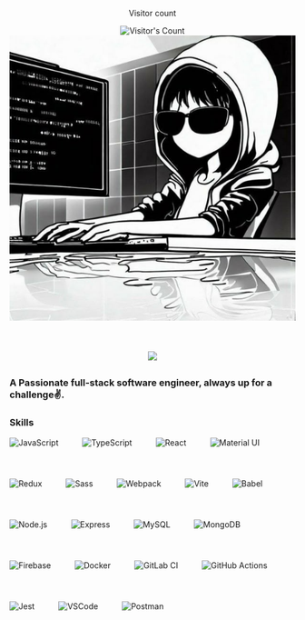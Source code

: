 <div align="center"> 
  <p>Visitor count</p>
  <img src="https://profile-counter.glitch.me/gig-ankitsharma/count.svg" alt="Visitor's Count" />
</div>
<div align="center">
  <img src="https://github.com/gig-ankitsharma/gig-ankitsharma/blob/main/91779771e0c323b769b5468319754d3a.jpg" alt="cool coder :)">
</div>
<h1 align="center">
    <img src="https://readme-typing-svg.herokuapp.com/?font=Inter&size=48&center=true&vCenter=true&width=500&height=70&color=4493F8&duration=4000&lines=Hi+There!+👋;+I'm+Ankit!;" />
</h1>

### A Passionate full-stack software engineer, always up for a challenge✌.

 **<h3 align="left">Skills</h3>**

<div
      style="display: flex; flex-wrap: wrap; gap: 24px; justify-content: left"
    >
      <img
        src="https://skillicons.dev/icons?i=javascript"
        height="48"
        alt="JavaScript"
        style="margin-right: 18px"
      />
      <img
        src="https://skillicons.dev/icons?i=typescript"
        height="48"
        alt="TypeScript"
        style="margin-right: 18px"
      />
      <img
        src="https://skillicons.dev/icons?i=react"
        height="48"
        alt="React"
        style="margin-right: 18px"
      />
      <img
        src="https://skillicons.dev/icons?i=materialui"
        height="48"
        alt="Material UI"
        style="margin-right: 18px"
      />
      <img
        src="https://skillicons.dev/icons?i=redux"
        height="48"
        alt="Redux"
        style="margin-right: 18px"
      />
      <img
        src="https://skillicons.dev/icons?i=sass"
        height="48"
        alt="Sass"
        style="margin-right: 18px"
      />
      <img
        src="https://skillicons.dev/icons?i=webpack"
        height="48"
        alt="Webpack"
        style="margin-right: 18px"
      />
      <img
        src="https://skillicons.dev/icons?i=vite"
        height="48"
        alt="Vite"
        style="margin-right: 18px"
      />
      <img
        src="https://skillicons.dev/icons?i=babel"
        height="48"
        alt="Babel"
        style="margin-right: 18px"
      />
      <img
        src="https://skillicons.dev/icons?i=nodejs"
        height="48"
        alt="Node.js"
        style="margin-right: 18px"
      />
      <img
        src="https://skillicons.dev/icons?i=express"
        height="48"
        alt="Express"
        style="margin-right: 18px"
      />
      <img
        src="https://skillicons.dev/icons?i=mysql"
        height="48"
        alt="MySQL"
        style="margin-right: 18px"
      />
      <img
        src="https://skillicons.dev/icons?i=mongodb"
        height="48"
        alt="MongoDB"
        style="margin-right: 18px"
      />
      <img
        src="https://skillicons.dev/icons?i=firebase"
        height="48"
        alt="Firebase"
        style="margin-right: 18px"
      />
      <img
        src="https://skillicons.dev/icons?i=docker"
        height="48"
        alt="Docker"
        style="margin-right: 18px"
      />
      <img
        src="https://skillicons.dev/icons?i=gitlab"
        height="48"
        alt="GitLab CI"
        style="margin-right: 18px"
      />
      <img
        src="https://skillicons.dev/icons?i=githubactions"
        height="48"
        alt="GitHub Actions"
        style="margin-right: 18px"
      />
      <img
        src="https://skillicons.dev/icons?i=jest"
        height="48"
        alt="Jest"
        style="margin-right: 18px"
      />
      <img
        src="https://skillicons.dev/icons?i=vscode"
        height="48"
        alt="VSCode"
        style="margin-right: 18px"
      />
      <img
        src="https://skillicons.dev/icons?i=postman"
        height="48"
        alt="Postman"
        style="margin-right: 18px"
      />
    </div>

<br />
<br /> 
